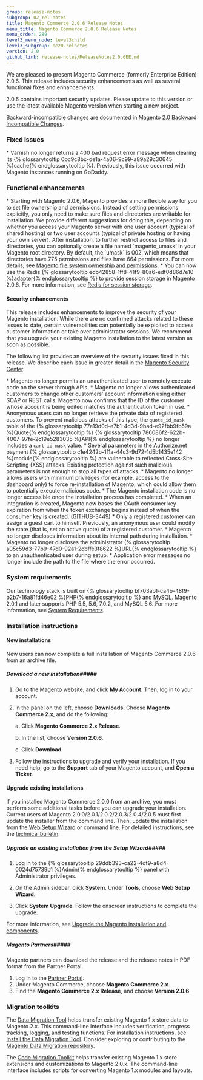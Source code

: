 ```yaml
---
group: release-notes
subgroup: 02_rel-notes
title: Magento Commerce 2.0.6 Release Notes 
menu_title: Magento Commerce 2.0.6 Release Notes 
menu_order: 289
level3_menu_node: level3child
level3_subgroup: ee20-relnotes
version: 2.0
github_link: release-notes/ReleaseNotes2.0.6EE.md
---
```


We are pleased to present Magento Commerce (formerly Enterprise Edition) 2.0.6. This release includes security enhancements as well as several functional fixes and enhancements.

<div class="bs-callout bs-callout-warning">
    <p>2.0.6 contains important security updates. Please update to this version or use the latest available Magento version when starting a new project.</p>
</div>


Backward-incompatible changes are documented in <a href="{{ page.baseurl }}/release-notes/changes_2.0.html" target="_blank">Magento 2.0 Backward Incompatible Changes</a>.



<h3>Fixed issues</h3>


<!--- 51847 --> * Varnish no longer returns a 400 bad request error message when clearing its {% glossarytooltip 0bc9c8bc-de1a-4a06-9c99-a89a29c30645 %}cache{% endglossarytooltip %}. Previously, this issue occurred with Magento instances running on GoDaddy. 



<h3>Functional enhancements</h3>

<!-- 52322 --> * Starting with Magento 2.0.6, Magento provides a more flexible way for you to set file ownership and permissions. Instead of setting permissions explicitly, you only need to make sure files and directories are writable for installation. We provide different suggestions for doing this, depending on whether you access your Magento server with one user account (typical of shared hosting) or two user accounts (typical of private hosting or having your own server). After installation, to further restrict access to files and directories, you can optionally create a file named `magento_umask` in your Magento root directory. By default, the `umask` is 002, which means that directories have 775 permissions and files have 664 permissions. For more details, see  <a href="{{ page.baseurl }}/install-gde/prereq/file-sys-perms-over.html">Magento file system ownership and permissions</a>. 



<!-- 51809 -->* You can now use the Redis {% glossarytooltip edb42858-1ff8-41f9-80a6-edf0d86d7e10 %}adapter{% endglossarytooltip %} to provide session storage in Magento 2.0.6. For more information, see <a href="{{ page.baseurl }}/config-guide/redis/config-redis.html">Redis for session storage</a>. 


<h4>Security enhancements</h4>
This release includes  enhancements to improve the security of your Magento installation. While there are no confirmed attacks related to these issues to date, certain vulnerabilities can potentially be exploited to access customer information or take over administrator sessions. We recommend that you upgrade your existing Magento installation to the latest version as soon as possible.

The following list provides an overview of the security issues fixed in this release. We describe each issue in greater detail in the <a href="https://magento.com/security" target="_blank">Magento Security Center</a>. 

<!-- 51806 -->*  Magento no longer permits an unauthenticated user to remotely execute code on the server through APIs. 


<!-- 51808 -->*  Magento no longer allows authenticated customers to change other customers' account information using either SOAP or REST calls.  Magento  now confirms that the ID of the customer whose account is being edited matches the authentication token in use. 

<!-- 51390 -->* Anonymous users can no longer retrieve the private data of registered customers. To prevent malicious attacks of this type, the <code>quote_id_mask</code> table of the {% glossarytooltip 77e19d0d-e7b1-4d3d-9bad-e92fbb9fb59a %}Quote{% endglossarytooltip %} {% glossarytooltip 786086f2-622b-4007-97fe-2c19e5283035 %}API{% endglossarytooltip %} no longer includes a <code>cart id mask</code> value. 

<!-- 51461 -->* Several parameters in the Authorize.net payment {% glossarytooltip c1e4242b-1f1a-44c3-9d72-1d5b1435e142 %}module{% endglossarytooltip %} are vulnerable to reflected Cross-Site Scripting (XSS) attacks. Existing protection against such malicious parameters is not enough to stop all types of attacks. 



<!-- 52187 -->* Magento no longer allows users with minimum privileges (for example,  access to the dashboard only) to force re-installation of Magento, which could allow them to potentially execute malicious code.
 


<!-- 51807 -->*  The Magento installation code is no longer accessible once the installation process has completed.  

<!-- 51292 -->* When an integration is created, Magento now bases the OAuth consumer key expiration from when the token exchange begins instead of when the consumer key is created. <a href="https://github.com/magento/magento2/issues/3449" target="_blank">(GITHUB-3449)</a>

<!-- 51392 -->* Only a registered customer can assign a guest cart to himself. Previously, an anonymous user could modify the state  (that is, set an active quote) of a registered customer. 


<!-- 51370 -->* Magento no longer discloses information about its internal path during installation. 


<!-- 51376 -->* Magento no longer discloses the administrator {% glossarytooltip a05c59d3-77b9-47d0-92a1-2cbffe3f8622 %}URL{% endglossarytooltip %} to an unauthenticated user during setup. 


<!-- 50955 -->* Application error messages no longer include the path to the file where the error occurred.  


<h3>System requirements</h3>
Our technology stack is built on {% glossarytooltip bf703ab1-ca4b-48f9-b2b7-16a81fd46e02 %}PHP{% endglossarytooltip %} and MySQL. Magento 2.0.1 and later supports PHP 5.5, 5.6, 7.0.2, and MySQL 5.6. For more information, see 
<a href="{{ site.baseurl }}/magento-system-requirements.html" target="_blank">System Requirements</a>.


<h3>Installation instructions</h3>

<h4>New installations</h4>
New users can now complete a full installation of Magento Commerce 2.0.6 from an archive file.

##### <b>Download a new installation</b>#####
1. Go to the <a href="https://www.magento.com/" target="_blank">Magento</a> website, and click **My Account**. Then, log in to your account. 
2. In the panel on the left, choose **Downloads**. Choose **Magento Commerce 2.x**, and do the following:

	a.	Click **Magento Commerce 2.x Release**.

	b.	In the list, choose **Version 2.0.6**.

	c.	Click **Download**.

3.	Follow the instructions to upgrade and verify your installation. If you need help, go to the **Support** tab of your Magento account, and **Open a Ticket**.


<h4>Upgrade existing installations</h4>
If you installed Magento Commerce 2.0.0 from an archive, you must perform some additional tasks before you can upgrade your installation. Current users of Magento 2.0.0/2.0.1/2.0.2/2.0.3/2.0.4/2.0.5 must first update the installer from the command line. Then, update the installation from the <a href="http://docs.magento.com/m2/ce/user_guide/system/web-setup-wizard.html" target="_blank">Web Setup Wizard</a> or command line. For detailed instructions, see the <a href="{{ page.baseurl }}/release-notes/tech_bull_201-upgrade.html" target="_blank">technical bulletin</a>.


##### <b>Upgrade an existing installation from the Setup Wizard</b>#####

1. Log in to the {% glossarytooltip 29ddb393-ca22-4df9-a8d4-0024d75739b1 %}Admin{% endglossarytooltip %} panel with Administrator privileges.

2.	On the Admin sidebar, click **System**. Under **Tools**,  choose **Web Setup Wizard**.

3.	Click  **System Upgrade**. Follow the onscreen instructions to complete the upgrade.

For more information, see <a href="{{ page.baseurl }}/comp-mgr/bk-compman-upgrade-guide.html" target="_blank">Upgrade the Magento installation and components</a>.

##### <b>Magento Partners</b>#####
Magento partners can download the release and the release notes in PDF format from the Partner Portal.

1.	Log in to the <a href="https://magento.com/partners/become-a-partner" target="_blank">Partner Portal</a>.
2.	Under Magento Commerce, choose **Magento Commerce 2.x**.
3.	Find the **Magento Commerce 2.x Release**, and choose **Version 2.0.6**.

<h3>Migration toolkits</h3>
The <a href="{{ page.baseurl }}/migration/migration-migrate.html" target="_blank">Data Migration Tool</a> helps transfer existing Magento 1.x store data to Magento 2.x. This command-line interface includes verification, progress tracking, logging, and testing functions. For installation instructions, see  <a href="{{ page.baseurl }}/migration/migration-tool-install.html" target="_blank">Install the Data Migration Tool</a>. Consider exploring or contributing to the <a href="https://github.com/magento/data-migration-tool" target="_blank"> Magento Data Migration repository</a>.

The <a href="https://github.com/magento/code-migration" target="_blank">Code Migration Toolkit</a> helps transfer existing Magento 1.x store extensions and customizations to Magento 2.0.x. The command-line interface includes scripts for converting Magento 1.x modules and layouts.








